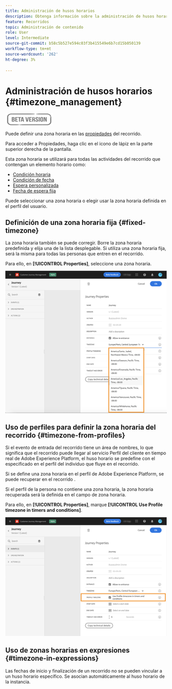 ```yaml
---
title: Administración de husos horarios
description: Obtenga información sobre la administración de husos horarios
feature: Recorridos
topic: Administración de contenido
role: User
level: Intermediate
source-git-commit: b58c5b527e594c03f3b415549e6b7cd15b050139
workflow-type: tm+mt
source-wordcount: '262'
ht-degree: 3%

---
```


# Administración de husos horarios {#timezone_management}

![](../assets/do-not-localize/badge.png)

Puede definir una zona horaria en las [propiedades](../building-journeys/journey-gs.md#change-properties) del recorrido.

Para acceder a Propiedades, haga clic en el icono de lápiz en la parte superior derecha de la pantalla.

Esta zona horaria se utilizará para todas las actividades del recorrido que contengan un elemento horario como:

* [Condición horaria](../building-journeys/condition-activity.md#time_condition)
* [Condición de fecha](../building-journeys/condition-activity.md#date_condition)
* [Espera personalizada](../building-journeys/wait-activity.md#custom)
* [Fecha de espera fija](../building-journeys/wait-activity.md#fixed_date)

Puede seleccionar una zona horaria o elegir usar la zona horaria definida en el perfil del usuario.

## Definición de una zona horaria fija {#fixed-timezone}

La zona horaria también se puede corregir. Borre la zona horaria predefinida y elija una de la lista desplegable. Si utiliza una zona horaria fija, será la misma para todas las personas que entren en el recorrido.

Para ello, en **[!UICONTROL Properties]**, seleccione una zona horaria.

![](../assets/journey72.png)

## Uso de perfiles para definir la zona horaria del recorrido {#timezone-from-profiles}

Si el evento de entrada del recorrido tiene un área de nombres, lo que significa que el recorrido puede llegar al servicio Perfil del cliente en tiempo real de Adobe Experience Platform, el huso horario se predefine con el especificado en el perfil del individuo que fluye en el recorrido.

Si se define una zona horaria en el perfil de Adobe Experience Platform, se puede recuperar en el recorrido .

Si el perfil de la persona no contiene una zona horaria, la zona horaria recuperada será la definida en el campo de zona horaria.

Para ello, en **[!UICONTROL Properties]**, marque **[!UICONTROL Use Profile timezone in timers and conditions]**.

![](../assets/journey73.png)

## Uso de zonas horarias en expresiones {#timezone-in-expressions}

Las fechas de inicio y finalización de un recorrido no se pueden vincular a un huso horario específico. Se asocian automáticamente al huso horario de la instancia.
